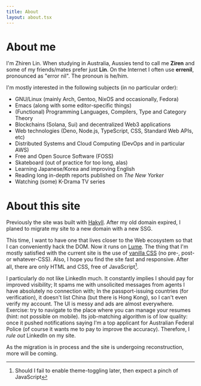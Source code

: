 ```yaml
---
title: About
layout: about.tsx
---
```


# About me
I'm Zhiren Lin. When studying in Australia, Aussies tend to call me **Ziren** and some of my friends/mates prefer just **Lin**. On the Internet I often use **errenil**, pronounced as "error nil". The pronoun is he/him.

I'm mostly interested in the following subjects (in no particular order):
- GNU/Linux (mainly Arch, Gentoo, NixOS and occasionally, Fedora)
- Emacs (along with some editor-specific things)
- (Functional) Programming Languages, Compilers, Type and Category Theory
- Blockchains (Solana, Sui) and decentralized Web3 applications
- Web technologies (Deno, Node.js, TypeScript, CSS, Standard Web APIs, etc)
- Distributed Systems and Cloud Computing (DevOps and in particular AWS)
- Free and Open Source Software (FOSS)
- Skateboard (out of practice for too long, alas)
- Learning Japanese/Korea and improving English
- Reading long in-depth reports published on *The New Yorker*
- Watching (some) K-Drama TV series

# About this site
Previously the site was built with [Hakyll](https://jaspervdj.be/hakyll/). After my old domain expired, I planed to migrate my site to a new domain with a new SSG.

This time, I want to have one that lives closer to the Web ecosystem so that I can conveniently hack the DOM. Now it runs on [Lume](https://lume.land/). The thing that I'm mostly satisfied with the current site is the use of [vanilla CSS](https://github.com/Linerre/linerre.github.io/blob/master/content/css/main.css) (no pre-, post- or whatever-CSS). Also, I hope you find the site fast and responsive. After all, there are only HTML and CSS, free of JavaScript[^1].

I particularly do not like LinkedIn much. It constantly implies I should pay for  improved visibility; It spams me with unsolicited messages from agents I have absolutely no connection with; In the passport-issuing countries (for verification), it doesn't list China (but there is Hong Kong), so I can't even verify my account. The UI is messy and ads are almost everywhere. Exercise: try to navigate to the place where you can manage your resumes (hint: not possible on mobile). Its job-matching algorithm is of low quality: once it pushed notifications saying I'm a top applicant for Australian Federal Police (of course it wants me to pay to improve the accuracy). Therefore, I *rule out* LinkedIn on my site.

As the migration is in process and the site is undergoing reconstruction, more will be coming.

[^1]: Should I fail to enable theme-toggling later, then expect a pinch of JavaScript

